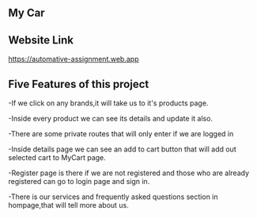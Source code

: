 ## My Car

## Website Link

https://automative-assignment.web.app

## Five Features of this project
-If we click on any brands,it will take us to it's products page.

-Inside every product we can see its details and update it also.

-There are some private routes that will only enter if we are logged in

-Inside details page we can see an add to cart button that will add out selected cart to MyCart page.

-Register page is there if we are not registered and those who are already registered can go to login page and sign in.

-There is our services and frequently asked questions section in hompage,that will tell more about us.